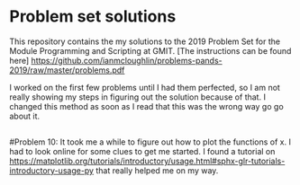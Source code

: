 # Problem set solutions

This repository contains the my solutions to the 2019 Problem Set for the Module Programming and Scripting at GMIT.
[The instructions can be found here] https://github.com/ianmcloughlin/problems-pands-2019/raw/master/problems.pdf

I worked on the first few problems until I had them perfected, so I am not really showing my steps in figuring out the solution because of that. I changed this method as soon as I read that this was the wrong way go go about it.
## 

#Problem 10: 
It took me a while to figure out how to plot the functions of x. I had to look online for some clues to get me started. I found a tutorial on https://matplotlib.org/tutorials/introductory/usage.html#sphx-glr-tutorials-introductory-usage-py that really helped me on my way.
